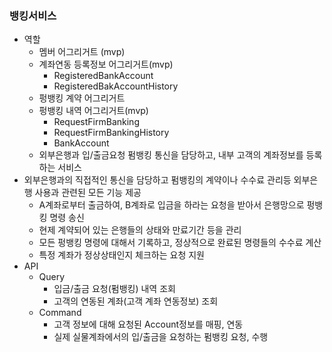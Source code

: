 ### 뱅킹서비스
- 역할
    - 멤버 어그리거트 (mvp)
    - 계좌연동 등록정보 어그리거트(mvp)
        - RegisteredBankAccount
        - RegisteredBakAccountHistory
    - 펑뱅킹 계약 어그리거트
    - 펑뱅킹 내역 어그리거트(mvp)
        - RequestFirmBanking
        - RequestFirmBankingHistory
        - BankAccount
    - 외부은행과 입/출금요청 펌뱅킹 통신을 담당하고, 내부 고객의 계좌정보를 등록하는 서비스
- 외부은행과의 직접적인 통신을 담당하고 펌뱅킹의 계약이나 수수료 관리등 외부은행 사용과 관련된 모든 기능 제공
    - A계좌로부터 출금하여, B계좌로 입금을 하라는 요청을 받아서 은행망으로 펑뱅킹 명령 송신
    - 현제 계약되어 있는 은행들의 상태와 만료기간 등을 관리
    - 모든 펑뱅킹 명령에 대해서 기록하고, 정상적으로 완료된 명령들의 수수료 계산
    - 특정 계좌가 정상상태인지 체크하는 요청 지원
- API
  - Query
      - 입금/출금 요청(펌뱅킹) 내역 조회
      - 고객의 연동된 계좌(고객 계좌 연동정보) 조회
  - Command
      - 고객 정보에 대해 요청된 Account정보를 매핑, 연동
      - 실제 실물계좌에서의 입/출금을 요청하는 펌뱅킹 요청, 수행